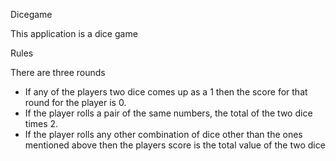 Dicegame

This application is a dice game 


Rules

There are three rounds

- If any of the players two dice comes up as a 1 then the score for that round for the player
is 0.
- If the player rolls a pair of the same numbers,  the total of the
two dice times 2.
- If the player rolls any other combination of dice other than the ones mentioned above
then the players score is the total value of the two dice
